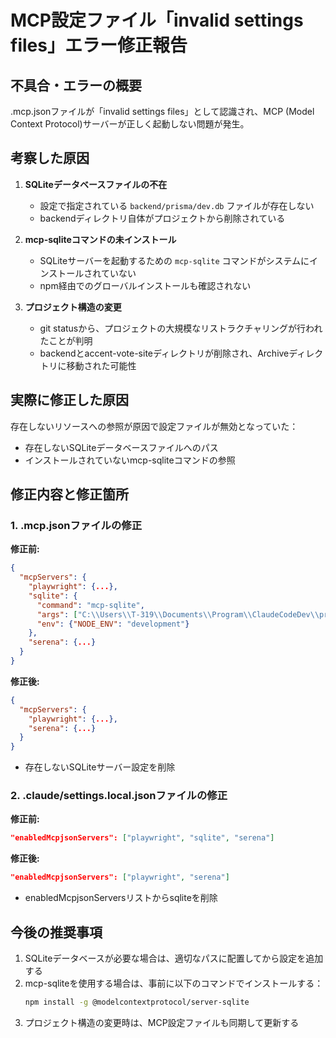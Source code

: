 # MCP設定ファイル「invalid settings files」エラー修正報告

## 不具合・エラーの概要
.mcp.jsonファイルが「invalid settings files」として認識され、MCP (Model Context Protocol)サーバーが正しく起動しない問題が発生。

## 考察した原因
1. **SQLiteデータベースファイルの不在**
   - 設定で指定されている `backend/prisma/dev.db` ファイルが存在しない
   - backendディレクトリ自体がプロジェクトから削除されている

2. **mcp-sqliteコマンドの未インストール**
   - SQLiteサーバーを起動するための `mcp-sqlite` コマンドがシステムにインストールされていない
   - npm経由でのグローバルインストールも確認されない

3. **プロジェクト構造の変更**
   - git statusから、プロジェクトの大規模なリストラクチャリングが行われたことが判明
   - backendとaccent-vote-siteディレクトリが削除され、Archiveディレクトリに移動された可能性

## 実際に修正した原因
存在しないリソースへの参照が原因で設定ファイルが無効となっていた：
- 存在しないSQLiteデータベースファイルへのパス
- インストールされていないmcp-sqliteコマンドの参照

## 修正内容と修正箇所

### 1. .mcp.jsonファイルの修正
**修正前:**
```json
{
  "mcpServers": {
    "playwright": {...},
    "sqlite": {
      "command": "mcp-sqlite",
      "args": ["C:\\Users\\T-319\\Documents\\Program\\ClaudeCodeDev\\products\\Vote_site\\backend\\prisma\\dev.db"],
      "env": {"NODE_ENV": "development"}
    },
    "serena": {...}
  }
}
```

**修正後:**
```json
{
  "mcpServers": {
    "playwright": {...},
    "serena": {...}
  }
}
```
- 存在しないSQLiteサーバー設定を削除

### 2. .claude/settings.local.jsonファイルの修正
**修正前:**
```json
"enabledMcpjsonServers": ["playwright", "sqlite", "serena"]
```

**修正後:**
```json
"enabledMcpjsonServers": ["playwright", "serena"]
```
- enabledMcpjsonServersリストからsqliteを削除

## 今後の推奨事項
1. SQLiteデータベースが必要な場合は、適切なパスに配置してから設定を追加する
2. mcp-sqliteを使用する場合は、事前に以下のコマンドでインストールする：
   ```bash
   npm install -g @modelcontextprotocol/server-sqlite
   ```
3. プロジェクト構造の変更時は、MCP設定ファイルも同期して更新する